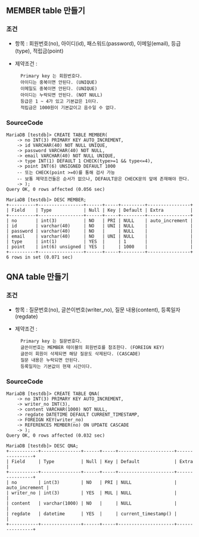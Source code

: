 ## MEMBER table 만들기
### 조건
* 항목 : 회원번호(no), 아이디(id), 패스워드(password), 이메일(email), 등급(type), 적립금(point)
* 제약조건 : 

		Primary key 는 회원번호다.
		아이디는 중복이면 안된다. (UNIQUE) 
		이메일도 중복이면 안된다. (UNIQUE) 
		아이디는 누락되면 안된다. (NOT NULL)
		등급은 1 ~ 4가 있고 기본값은 1이다.
		적립금은 1000원이 기본값이고 음수일 수 없다.
		

### SourceCode 
```mysql
MariaDB [testdb]> CREATE TABLE MEMBER(
    -> no INT(3) PRIMARY KEY AUTO_INCREMENT,
    -> id VARCHAR(40) NOT NULL UNIQUE,
    -> password VARCHAR(40) NOT NULL,
    -> email VARCHAR(40) NOT NULL UNIQUE,
    -> type INT(1) DEFAULT 1 CHECK(type>=1 && type<=4),
    -> point INT(6) UNSIGNED DEFAULT 1000
    -- 또는 CHECK(point >=0)를 통해 검사 가능
    -- 보통 제약조건들은 순서가 없으나, DEFAULT문은 CHECK문의 앞에 존재해야 한다.
    -> );
Query OK, 0 rows affected (0.056 sec)

MariaDB [testdb]> DESC MEMBER;
+----------+-----------------+------+-----+---------+----------------+
| Field    | Type            | Null | Key | Default | Extra          |
+----------+-----------------+------+-----+---------+----------------+
| no       | int(3)          | NO   | PRI | NULL    | auto_increment |
| id       | varchar(40)     | NO   | UNI | NULL    |                |
| password | varchar(40)     | NO   |     | NULL    |                |
| email    | varchar(40)     | NO   | UNI | NULL    |                |
| type     | int(1)          | YES  |     | 1       |                |
| point    | int(6) unsigned | YES  |     | 1000    |                |
+----------+-----------------+------+-----+---------+----------------+
6 rows in set (0.071 sec)
```


## QNA table 만들기
### 조건

* 항목 : 질문번호(no), 글쓴이번호(writer_no), 질문 내용(content), 등록일자(regdate)

* 제약조건 : 

		Primary key 는 질문번호다.
		글쓴이번호는 MEMBER 테이블의 회원번호를 참조한다. (FOREIGN KEY)
		글쓴이 회원이 삭제되면 해당 질문도 삭제된다. (CASCADE)	
		질문 내용은 누락되면 안된다.
		등록일자는 기본값이 현재 시간이다. 

### SourceCode 
```mysql
MariaDB [testdb]> CREATE TABLE QNA(
    -> no INT(3) PRIMARY KEY AUTO_INCREMENT,
    -> writer_no INT(3),
    -> content VARCHAR(1000) NOT NULL,
    -> regdate DATETIME DEFAULT CURRENT_TIMESTAMP,
    -> FOREIGN KEY(writer_no)
    -> REFERENCES MEMBER(no) ON UPDATE CASCADE
    -> );
Query OK, 0 rows affected (0.032 sec)

MariaDB [testdb]> DESC QNA;
+-----------+---------------+------+-----+---------------------+----------------+
| Field     | Type          | Null | Key | Default             | Extra          |
+-----------+---------------+------+-----+---------------------+----------------+
| no        | int(3)        | NO   | PRI | NULL                | auto_increment |
| writer_no | int(3)        | YES  | MUL | NULL                |                |
| content   | varchar(1000) | NO   |     | NULL                |                |
| regdate   | datetime      | YES  |     | current_timestamp() |                |
+-----------+---------------+------+-----+---------------------+----------------+
```
